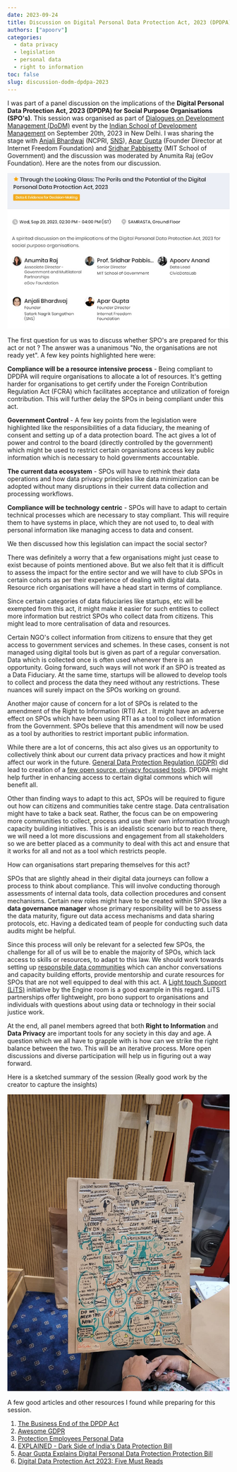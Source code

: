 ```yaml
---
date: 2023-09-24
title: Discussion on Digital Personal Data Protection Act, 2023 (DPDPA)
authors: ["apoorv"]
categories:
  - data privacy
  - legislation
  - personal data
  - right to information
toc: false
slug: discussion-dodm-dpdpa-2023
---
```


I was part of a panel discussion on the implications of the **Digital Personal Data Protection Act, 2023 (DPDPA) for Social Purpose Organisations (SPO's)**. This session was organised as part of [Dialogues on Development Management (DoDM)](https://dodm.isdm.org.in/) event by the [Indian School of Development Management](https://www.isdm.org.in/) on September 20th, 2023 in New Delhi. I was sharing the stage with [Anjali Bhardwaj](https://twitter.com/AnjaliB_) (NCPRI, [SNS](https://www.snsindia.org/about/)), [Apar Gupta](https://in.linkedin.com/in/apar1984) (Founder Director at Internet Freedom Foundation) and [Sridhar Pabbisetty](https://mitwpu.edu.in/faculty/sridhar-pabbisetty-) (MIT School of Government) and the discussion was moderated by Anumita Raj (eGov Foundation). Here are the notes from our discussion. 

![](../../static/images/cover-dodm-isdm.jpg)

The first question for us was to discuss whether SPO's are prepared for this act or not ? The answer was a unanimous "No, the organisations are not ready yet". A few key points highlighted here were: 

**Compliance will be a resource intensive process** -  Being compliant to DPDPA will require organisations to allocate a lot of resources. It's getting harder for organisations to get certify under the Foreign Contribution Regulation Act (FCRA) which facilitates acceptance and utilization of foreign contribution. This will further delay the SPOs in being compliant under this act. 

**Government Control** - A few key points from the legislation were highlighted like the responsibilities of a data fiduciary, the meaning of consent and setting up of a data protection board. The act gives a lot of power and control to the board (directly controlled by the government) which might be used to restrict certain organisations access key public information which is necessary to hold governments accountable.

**The current data ecosystem** - SPOs will have to rethink their data operations and how data privacy principles like data minimization can be adopted without many disruptions in their current data collection and processing workflows. 

**Compliance will be technology centric** - SPOs will have to adapt to certain technical processes which are necessary to stay compliant. This will require them to have systems in place, which they are not used to, to deal with personal information like managing access to data and consent.

We then discussed how this legislation can impact the social sector?

There was definitely a worry that a few organisations might just cease to exist because of points mentioned above. But we also felt that it is difficult to assess the impact for the entire sector and we will have to club SPOs in certain cohorts as per their experience of dealing with digital data. Resource rich organisations will have a head start in terms of compliance. 

Since certain categories of data fiduciaries like startups, etc will be exempted from this act, it might make it easier for such entities to collect more information but restrict SPOs who collect data from citizens. This might lead to more centralisation of data and resources. 

Certain NGO's collect information from citizens to ensure that they get access to government services and schemes. In these cases, consent is not managed using digital tools but is given as part of a regular conversation. Data which is collected once is often used whenever there is an opportunity. Going forward, such ways will not work if an SPO is treated as a Data Fiduciary. At the same time, startups will be allowed to develop tools to collect and process the data they need without any restrictions. These nuances will surely impact on the SPOs working on ground. 

Another major cause of concern for a lot of SPOs is related to the amendment of the Right to Information (RTI) Act . It might have an adverse effect on SPOs which have been using RTI as a tool to collect information from the Government. SPOs believe that this amendment will now be used as a tool by authorities to restrict important public information. 

While there are a lot of concerns, this act also gives us an opportunity to collectively think about our current data privacy practices and how it might affect our work in the future. [General Data Protection Regulation (GDPR)](https://gdpr-info.eu/) did lead to creation of a [few open source, privacy focussed tools](https://github.com/erichard/awesome-gdpr). DPDPA might help further in enhancing access to certain digital commons which will benefit all. 

Other than finding ways to adapt to this act, SPOs will be required to figure out how can citizens and communities take centre stage. Data centralisation might have to take a back seat. Rather, the focus can be on empowering more communities to collect, process and use their own information through capacity building initiatives. This is an idealistic scenario but to reach there, we will need a lot more discussions and engagement from all stakeholders so we are better placed as a community to deal with this act and ensure that it works for all and not as a tool which restricts people.

How can organisations start preparing themselves for this act?

SPOs that are slightly ahead in their digital data journeys can  follow a process to think about compliance. This will involve conducting thorough assessments of internal data tools, data collection procedures and consent mechanisms. Certain new roles might have to be created within SPOs like a **data governance manager** whose primary responsibility will be to assess the data maturity, figure out data access mechanisms and data sharing protocols, etc. Having a dedicated team of people for conducting such data audits might be helpful. 

Since this process will only be relevant for a selected few SPOs, the challenge for all of us will be to enable the majority of SPOs, which lack access to skills or resources, to adapt to this law. We should work towards setting up [responsbile data communities](https://responsibledata.io/) which can anchor conversations and capacity building efforts, provide mentorship and curate resources for SPOs that are not well equipped to deal with this act. A [Light touch Support (LiTS)](https://www.theengineroom.org/light-touch-support/) initiative by the Engine room is a good example in this regard. LiTS partnerships offer lightweight, pro bono support to organisations and individuals with questions about using data or technology in their social justice work.

At the end, all panel members agreed that both **Right to Information** and **Data Privacy** are important tools for any society in this day and age. A question which we all have to grapple with is how can we strike the right balance between the two. This will be an iterative process. More open discussions and diverse participation will help us in figuring out a way forward. 

Here is a sketched summary of the session (Really good work by the creator to capture the insights)

![](../../static/images/sketch-notes-dodm-isdm.jpg)

A few good articles and other resources I found while preparing for this session.

1. [The Business End of the DPDP Act](https://exmachina.substack.com/p/the-business-end-of-the-dpdp-act)
2. [Awesome GDPR](ttps://github.com/erichard/awesome-gdpr)
3. [Protection Employees Personal Data](https://www.epw.in/journal/2023/35/commentary/protecting-employees%E2%80%99-personal-data.html)
4. [EXPLAINED - Dark Side of India's Data Protection Bill](https://www.youtube.com/watch?v=p_ERWLezCzI)
5. [Apar Gupta Explains Digital Personal Data Protection Protection Bill](https://www.youtube.com/watch?v=6xD3ZrdQxcc)
6. [Digital Data Protection Act 2023: Five Must Reads](https://www.scobserver.in/journal/digital-data-protection-act-2023-five-must-reads/)


 